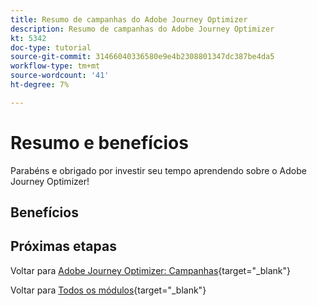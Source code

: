 ```yaml
---
title: Resumo de campanhas do Adobe Journey Optimizer
description: Resumo de campanhas do Adobe Journey Optimizer
kt: 5342
doc-type: tutorial
source-git-commit: 31466040336580e9e4b2308801347dc387be4da5
workflow-type: tm+mt
source-wordcount: '41'
ht-degree: 7%

---
```


# Resumo e benefícios

Parabéns e obrigado por investir seu tempo aprendendo sobre o Adobe Journey Optimizer!

## Benefícios

## Próximas etapas

Voltar para [Adobe Journey Optimizer: Campanhas](./ajocampaigns.md){target="_blank"}

Voltar para [Todos os módulos](./../../../../overview.md){target="_blank"}
